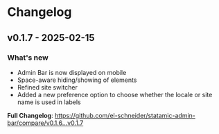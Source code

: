 # Changelog

## v0.1.7 - 2025-02-15

### What's new

- Admin Bar is now displayed on mobile
- Space-aware hiding/showing of elements
- Refined site switcher
- Added a new preference option to choose whether the locale or site name is used in labels

**Full Changelog**: https://github.com/el-schneider/statamic-admin-bar/compare/v0.1.6...v0.1.7
